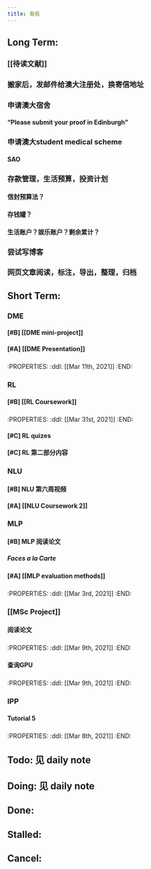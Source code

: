 ```yaml
---
title: 看板
---
```


## Long Term:
### [[待读文献]]
### 搬家后，发邮件给澳大注册处，换寄信地址
### 申请澳大宿舍
#### “Please submit your proof in Edinburgh”
### 申请澳大student medical scheme
#### SAO
### 存款管理，生活预算，投资计划
#### 信封预算法？
#### 存钱罐？
#### 生活账户？娱乐账户？剩余累计？
### 尝试写博客
### 网页文章阅读，标注，导出，整理，归档
###
## Short Term:
### DME
#### [#B] [[DME mini-project]]
#### [#A] [[DME Presentation]]
#####
:PROPERTIES:
:ddl: [[Mar 11th, 2021]]
:END:
### RL
#### [#B] [[RL Coursework]]
#####
:PROPERTIES:
:ddl: [[Mar 31st, 2021]]
:END:
#### [#C] RL quizes
#### [#C] RL 第二部分内容
### NLU
#### [#B] NLU 第六周视频
#### [#A] [[NLU Coursework 2]]
### MLP
#### [#B] MLP 阅读论文
##### Faces a la Carte
#### [#A] [[MLP evaluation methods]]
#####
:PROPERTIES:
:ddl: [[Mar 3rd, 2021]]
:END:
### [[MSc Project]]
#### 阅读论文
#####
:PROPERTIES:
:ddl: [[Mar 9th, 2021]]
:END:
#### 查询GPU
#####
:PROPERTIES:
:ddl: [[Mar 9th, 2021]]
:END:
### IPP
#### Tutorial 5
#####
:PROPERTIES:
:ddl: [[Mar 8th, 2021]]
:END:
## Todo: 见 daily note
## Doing: 见 daily note
## Done:
###
## Stalled:
###
## Cancel:
###